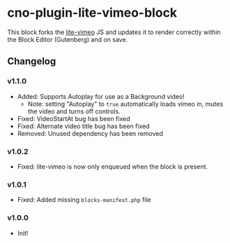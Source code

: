 # cno-plugin-lite-vimeo-block

This block forks the [lite-vimeo](https://github.com/choctaw-nation/lite-vimeo) JS and updates it to render correctly within the Block Editor (Gutenberg) and on save.

## Changelog

### v1.1.0

-   Added: Supports Autoplay for use as a Background video!
    -   Note: setting "Autoplay" to `true` automatically loads vimeo in, mutes the video and turns off controls.
-   Fixed: VideoStartAt bug has been fixed
-   Fixed: Alternate video title bug has been fixed
-   Removed: Unused dependency has been removed

### v1.0.2

-   Fixed: lite-vimeo is now only enqueued when the block is present.

### v1.0.1

-   Fixed: Added missing `blocks-manifest.php` file

### v1.0.0

-   Init!
